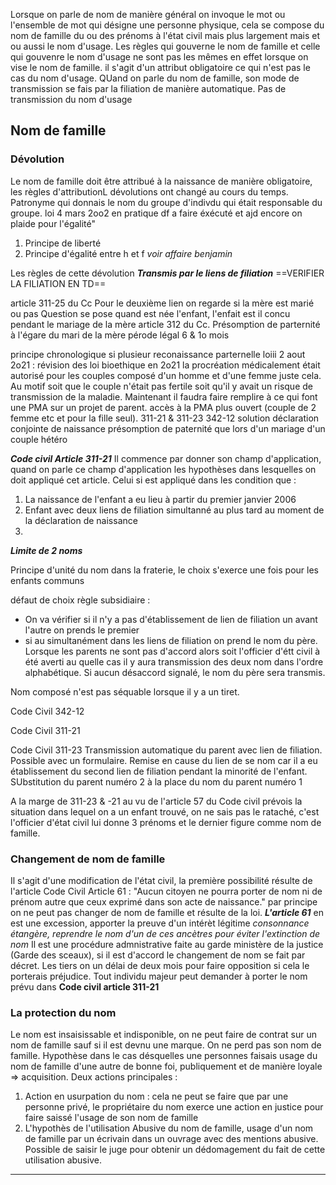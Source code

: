 Lorsque on parle de nom de manière général on invoque le mot ou l'ensemble de mot qui désigne une personne physique, cela se compose du nom de famille du ou des prénoms à l'état civil mais plus largement mais et ou aussi le nom d'usage. Les règles qui gouverne le nom de famille et celle qui gouvenre le nom d'usage ne sont pas les mêmes en effet lorsque on vise le nom de famille. il s'agit d'un attribut obligatoire ce qui n'est pas le cas du nom d'usage. QUand on parle du nom de famille, son mode de transmission se fais par la filiation de manière automatique. Pas de transmission du nom d'usage

## Nom de famille 

### Dévolution
Le nom de famille doit être attribué à la naissance de manière obligatoire, les règles d'attributionL dévolutions ont changé au cours du temps. Patronyme qui donnais le nom du groupe d'indivdu qui était responsable du groupe. loi 4 mars 2oo2 
en pratique df a faire éxécuté et ajd encore on plaide pour l'égalité"
1. Principe de liberté
2. Principe d'égalité entre h et f
*voir affaire benjamin*

Les règles de cette dévolution
***Transmis par le liens de filiation*** ==VERIFIER LA FILIATION EN TD==

article 311-25 du Cc 
Pour le deuxième lien on regarde si la mère est marié ou pas 
Question se pose quand est née l'enfant, l'enfait est il concu pendant le mariage de la mère
article 312 du Cc. Présomption de parternité à l'égare du mari de la mère
pérode légal 6 & 1o mois

principe chronologique si plusieur reconaissance parternelle
loiii 2 aout 2o21 : révision des loi bioethique
en 2o21 la procréation médicalement était autorisé pour les couples composé d'un homme et d'une femme juste cela. Au motif soit que le couple n'était pas fertile soit qu'il y avait un risque de transmission de la maladie.
Maintenant il faudra faire remplire à ce qui font une PMA sur un projet de parent. accès à la PMA plus ouvert (couple de 2 femme etc et pour la fille seul).
311-21 & 311-23
342-12
solution  déclaration conjointe de naissance
présomption de paternité que lors d'un mariage d'un couple hétéro

***Code civil Article 311-21***
Il commence par donner son champ d'application, quand on parle ce champ d'application les hypothèses dans lesquelles on doit appliqué cet article. Celui si est appliqué dans les condition que :
1. La naissance de l'enfant a eu lieu à partir du premier janvier 2006
2. Enfant avec deux liens de filiation simultanné au plus tard au moment de la déclaration de naissance 
3. 
***Limite de 2 noms***

Principe d'unité du nom dans la fraterie, le choix s'exerce une fois pour les enfants communs

défaut de choix règle subsidiaire :
- On va vérifier si il n'y a pas d'établissement de lien de filiation un avant l'autre on prends le premier
- si au simultanément dans les liens de filiation on prend le nom du père.
	Lorsque les parents ne sont pas d'accord alors soit l'officier d'étt civil à été averti au quelle cas il y aura transmission des deux nom dans l'ordre alphabétique. Si aucun désaccord signalé, le nom du père sera transmis.

Nom composé n'est pas séquable lorsque il y a un tiret.


Code Civil 342-12

Code Civil 311-21

Code Civil 311-23
Transmission automatique du parent avec lien de filiation. Possible avec un formulaire. Remise en cause du lien de se nom car il a eu établissement du second lien de filiation pendant la minorité de l'enfant. SUbstitution du parent numéro 2 à la place du nom du parent numéro 1

A la marge de 311-23 & -21  au vu de 
l'article 57 du Code civil prévois la situation dans lequel on a un enfant trouvé, on ne sais pas le rataché, c'est l'officier d'état civil lui donne 3 prénoms et le dernier figure comme nom de famille.

### Changement de nom de famille

Il s'agit d'une modification de l'état civil, la première possibilité résulte de l'article
Code Civil Article 61 :
"Aucun citoyen ne pourra porter de nom ni de prénom autre que ceux exprimé dans son acte de naissance."
par principe on ne peut pas changer de nom de famille et résulte de la loi.
***L'article 61*** en est une excession, apporter la preuve d'un intérèt légitime *consonnance étangère, reprendre le nom d'un de ces ancètres pour éviter l'extinction de nom*
Il est une procédure admnistrative faite au garde ministère de la justice (Garde des sceaux), si il est d'accord le changement de nom se fait par décret. Les tiers on un délai de deux mois pour faire opposition si cela le porterais préjudice. Tout individu majeur peut demander à porter le nom prévu dans **Code civil article 311-21**

### La protection du nom 
Le nom est insaisissable et indisponible, on ne peut faire de contrat sur un nom de famille sauf si il est devnu une marque. On ne perd pas son nom de famille. Hypothèse dans le cas désquelles une personnes faisais usage du nom de famille d'une autre de bonne foi, publiquement et de manière loyale => acquisition.
Deux actions principales : 
1. Action en usurpation du nom : cela ne peut se faire que par une personne privé, le propriétaire du nom exerce une action en justice pour faire saissé l'usage de son nom de famille
2. L'hypothès de l'utilisation Abusive du nom de famille, usage d'un nom de famille par un écrivain dans un ouvrage avec des mentions abusive. Possible de saisir le juge pour obtenir un dédomagement du fait de cette utilisation abusive.
----

